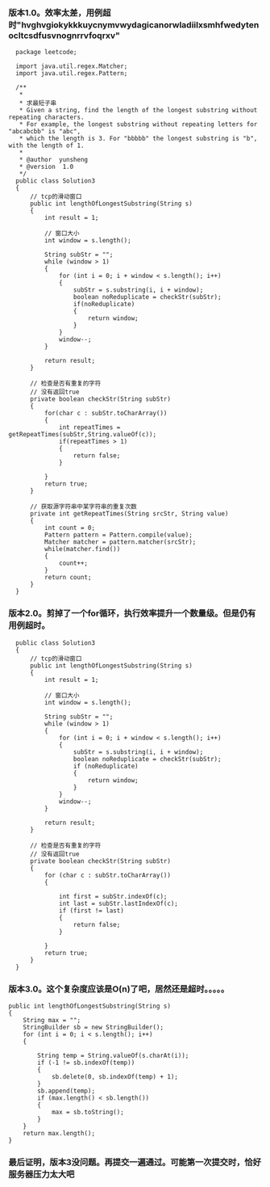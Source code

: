 ### 版本1.0。效率太差，用例超时"hvghvgiokykkkuycnymvwydagicanorwladiilxsmhfwedytenocltcsdfusvnognrrvfoqrxv"
      package leetcode;
      
      import java.util.regex.Matcher;
      import java.util.regex.Pattern;
      
      /**
       *
       * 求最短子串
       * Given a string, find the length of the longest substring without repeating characters.
       * For example, the longest substring without repeating letters for "abcabcbb" is "abc",
       * which the length is 3. For "bbbbb" the longest substring is "b", with the length of 1.
       *
       * @author  yunsheng
       * @version  1.0
       */
      public class Solution3
      {
          // tcp的滑动窗口
          public int lengthOfLongestSubstring(String s)
          {
              int result = 1;
      
              // 窗口大小
              int window = s.length();
      
              String subStr = "";
              while (window > 1)
              {
                  for (int i = 0; i + window < s.length(); i++)
                  {
                      subStr = s.substring(i, i + window);
                      boolean noReduplicate = checkStr(subStr);
                      if(noReduplicate)
                      {
                          return window;
                      }
                  }
                  window--;
              }
      
              return result;
          }
      
          // 检查是否有重复的字符
          // 没有返回true
          private boolean checkStr(String subStr)
          {
              for(char c : subStr.toCharArray())
              {
                  int repeatTimes = getRepeatTimes(subStr,String.valueOf(c));
                  if(repeatTimes > 1)
                  {
                      return false;
                  }
      
              }
              return true;
          }
      
          // 获取源字符串中某字符串的重复次数
          private int getRepeatTimes(String srcStr, String value)
          {
              int count = 0;
              Pattern pattern = Pattern.compile(value);
              Matcher matcher = pattern.matcher(srcStr);
              while(matcher.find())
              {
                  count++;
              }
              return count;
          }
      }
### 版本2.0。剪掉了一个for循环，执行效率提升一个数量级。但是仍有用例超时。
 
      public class Solution3
      {
          // tcp的滑动窗口
          public int lengthOfLongestSubstring(String s)
          {
              int result = 1;
      
              // 窗口大小
              int window = s.length();
      
              String subStr = "";
              while (window > 1)
              {
                  for (int i = 0; i + window < s.length(); i++)
                  {
                      subStr = s.substring(i, i + window);
                      boolean noReduplicate = checkStr(subStr);
                      if (noReduplicate)
                      {
                          return window;
                      }
                  }
                  window--;
              }
      
              return result;
          }
      
          // 检查是否有重复的字符
          // 没有返回true
          private boolean checkStr(String subStr)
          {
              for (char c : subStr.toCharArray())
              {
      
                  int first = subStr.indexOf(c);
                  int last = subStr.lastIndexOf(c);
                  if (first != last)
                  {
                      return false;
                  }
      
              }
              return true;
          }
      }
### 版本3.0。这个复杂度应该是O(n)了吧，居然还是超时。。。。。  

    public int lengthOfLongestSubstring(String s)
    {
        String max = "";
        StringBuilder sb = new StringBuilder();
        for (int i = 0; i < s.length(); i++)
        {

            String temp = String.valueOf(s.charAt(i));
            if (-1 != sb.indexOf(temp))
            {
                sb.delete(0, sb.indexOf(temp) + 1);
            }
            sb.append(temp);
            if (max.length() < sb.length())
            {
                max = sb.toString();
            }
        }
        return max.length();
    }
### 最后证明，版本3没问题。再提交一遍通过。可能第一次提交时，恰好服务器压力太大吧
